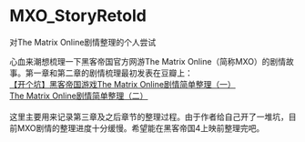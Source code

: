 # MXO_StoryRetold
对The Matrix Online剧情整理的个人尝试

心血来潮想梳理一下黑客帝国官方网游The Matrix Online（简称MXO）的剧情故事。第一章和第二章的剧情梳理最初发表在豆瓣上：</br>
[【开个坑】黑客帝国游戏The Matrix Online剧情简单整理（一）](https://www.douban.com/note/750236053/)</br>
[The Matrix Online剧情简单整理（二）](https://www.douban.com/note/750342489/)</br>
</br>
这里主要用来记录第三章及之后章节的整理过程。由于作者给自己开了一堆坑，目前MXO剧情的整理进度十分缓慢。希望能在黑客帝国4上映前整理完吧。
